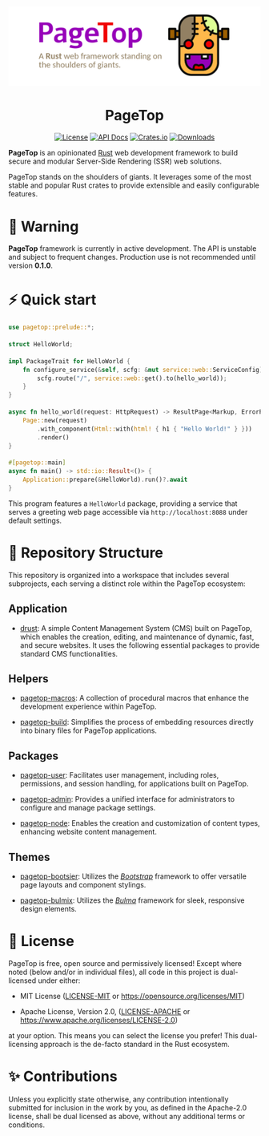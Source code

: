 <div align="center">

<img src="https://raw.githubusercontent.com/manuelcillero/pagetop/main/static/banner.png" />

<h1>PageTop</h1>

[![License](https://img.shields.io/badge/license-MIT%2FApache-blue.svg?style=for-the-badge)](#-license)
[![API Docs](https://img.shields.io/docsrs/pagetop?label=API%20Docs&style=for-the-badge&logo=Docs.rs)](https://docs.rs/pagetop)
[![Crates.io](https://img.shields.io/crates/v/pagetop.svg?style=for-the-badge&logo=ipfs)](https://crates.io/crates/pagetop)
[![Downloads](https://img.shields.io/crates/d/pagetop.svg?style=for-the-badge&logo=transmission)](https://crates.io/crates/pagetop)

</div>

**PageTop** is an opinionated [Rust](https://www.rust-lang.org) web development framework to build
secure and modular Server-Side Rendering (SSR) web solutions.

PageTop stands on the shoulders of giants. It leverages some of the most stable and popular Rust
crates to provide extensible and easily configurable features.

# 🚧 Warning

**PageTop** framework is currently in active development. The API is unstable and subject to
frequent changes. Production use is not recommended until version **0.1.0**.


# ⚡️ Quick start

```rust
use pagetop::prelude::*;

struct HelloWorld;

impl PackageTrait for HelloWorld {
    fn configure_service(&self, scfg: &mut service::web::ServiceConfig) {
        scfg.route("/", service::web::get().to(hello_world));
    }
}

async fn hello_world(request: HttpRequest) -> ResultPage<Markup, ErrorPage> {
    Page::new(request)
        .with_component(Html::with(html! { h1 { "Hello World!" } }))
        .render()
}

#[pagetop::main]
async fn main() -> std::io::Result<()> {
    Application::prepare(&HelloWorld).run()?.await
}
```

This program features a `HelloWorld` package, providing a service that serves a greeting web page
accessible via `http://localhost:8088` under default settings.


# 📂 Repository Structure

This repository is organized into a workspace that includes several subprojects, each serving a
distinct role within the PageTop ecosystem:

## Application

* [drust](https://github.com/manuelcillero/pagetop/tree/main/drust):
  A simple Content Management System (CMS) built on PageTop, which enables the creation, editing,
  and maintenance of dynamic, fast, and secure websites. It uses the following essential packages to
  provide standard CMS functionalities.

## Helpers

* [pagetop-macros](https://github.com/manuelcillero/pagetop/tree/main/helpers/pagetop-macros):
  A collection of procedural macros that enhance the development experience within PageTop.

* [pagetop-build](https://github.com/manuelcillero/pagetop/tree/main/helpers/pagetop-build):
  Simplifies the process of embedding resources directly into binary files for PageTop applications.

## Packages

* [pagetop-user](https://github.com/manuelcillero/pagetop/tree/main/packages/pagetop-user):
  Facilitates user management, including roles, permissions, and session handling, for applications
  built on PageTop.

* [pagetop-admin](https://github.com/manuelcillero/pagetop/tree/main/packages/pagetop-admin):
  Provides a unified interface for administrators to configure and manage package settings.

* [pagetop-node](https://github.com/manuelcillero/pagetop/tree/main/packages/pagetop-node):
  Enables the creation and customization of content types, enhancing website content management.

## Themes

* [pagetop-bootsier](https://github.com/manuelcillero/pagetop/tree/main/packages/pagetop-bootsier):
  Utilizes the *[Bootstrap](https://getbootstrap.com/)* framework to offer versatile page layouts
  and component stylings.

* [pagetop-bulmix](https://github.com/manuelcillero/pagetop/tree/main/packages/pagetop-bulmix):
  Utilizes the *[Bulma](https://bulma.io/)* framework for sleek, responsive design elements.


# 📜 License

PageTop is free, open source and permissively licensed! Except where noted (below and/or in
individual files), all code in this project is dual-licensed under either:

  * MIT License
    ([LICENSE-MIT](LICENSE-MIT) or https://opensource.org/licenses/MIT)

  * Apache License, Version 2.0,
    ([LICENSE-APACHE](LICENSE-APACHE) or https://www.apache.org/licenses/LICENSE-2.0)

at your option. This means you can select the license you prefer! This dual-licensing approach is
the de-facto standard in the Rust ecosystem.


# ✨ Contributions

Unless you explicitly state otherwise, any contribution intentionally submitted for inclusion in the
work by you, as defined in the Apache-2.0 license, shall be dual licensed as above, without any
additional terms or conditions.
